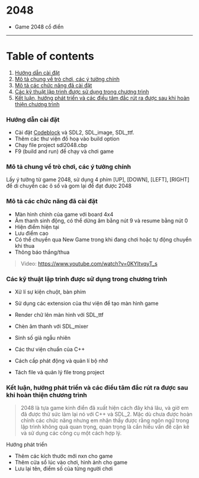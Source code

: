 # 2048 

* Game 2048 cổ điển

*********************************************
# Table of contents
1. [Hướng dẫn cài đặt](#hướng-dẫn-cài-đặt)
2. [Mô tả chung về trò chơi, các ý tưởng chính](#mô-tả-chung-về-trò-chơi)
3. [Mô tả các chức năng đã cài đặt](#mô-tả-các-chức-năng-đã-cài-đặt)
4. [Các kỹ thuật lập trình được sử dụng trong chương trình](#các-kỹ-thuật-lập-trình-được-sử-dụng-trong-chương-trình)
5. [Kết luận, hướng phát triển và các điều tâm đắc rút ra được sau khi hoàn thiện chương trình](https://github.com/nghinn1012/SDL_2048/blob/main/README.md#k%E1%BA%BFt-lu%E1%BA%ADn-h%C6%B0%E1%BB%9Bng-ph%C3%A1t-tri%E1%BB%83n-v%C3%A0-c%C3%A1c-%C4%91i%E1%BB%81u-t%C3%A2m-%C4%91%E1%BA%AFc-r%C3%BAt-ra-%C4%91%C6%B0%E1%BB%A3c-sau-khi-ho%C3%A0n-thi%E1%BB%87n-ch%C6%B0%C6%A1ng-tr%C3%ACnh)

### Hướng dẫn cài đặt

* Cài đặt [Codeblock](https://sourceforge.net/projects/codeblocks/) và SDL2, SDL_image, SDL_ttf.
* Thêm các thư viện đồ hoạ vào build option
* Chạy file project sdl2048.cbp 
* F9 (build and run) để chạy và chơi game

### Mô tả chung về trò chơi, các ý tưởng chính

Lấy ý tưởng từ game 2048, sử dụng 4 phím [UP], [DOWN], [LEFT], [RIGHT] để di chuyển các ô số và gom lại để đạt được 2048

### Mô tả các chức năng đã cài đặt

* Màn hình chính của game với board 4x4 
* Âm thanh sinh động, có thể dừng âm bằng nút 9 và resume bằng nút 0
* Hiện điểm hiện tại 
* Lưu điểm cao 
* Có thể chuyển qua New Game trong khi đang chơi hoặc tự động chuyển khi thua
* Thông báo thắng/thua

> Video: https://www.youtube.com/watch?v=0KYItvqyT_s

### Các kỹ thuật lập trình được sử dụng trong chương trình

* Xử lí sự kiện chuột, bàn phím
* Sử dụng các extension của thư viện để tạo màn hình game
* Render chữ lên màn hình với SDL_ttf
* Chèn âm thanh với SDL_mixer

* Sinh số giả ngẫu nhiên 
* Các thư viện chuẩn của C++
* Cách cấp phát động và quản lí bộ nhớ
* Tách file và quản lý file trong project

### Kết luận, hướng phát triển và các điều tâm đắc rút ra được sau khi hoàn thiện chương trình

> 2048 là tựa game kinh điển đã xuất hiện cách đây khá lâu, và giờ em đã được thử sức làm lại nó với C++ và SDL_2. Mặc dù chưa được hoàn chỉnh các chức năng nhưng em nhận thấy được rằng ngôn ngữ trong lập trình không quá quan trọng, quan trọng là cần hiểu vấn đề cặn kẽ và sử dụng các công cụ một cách hợp lý.
 
Hướng phát triển
* Thêm các kích thước mới nxn cho game
* Thêm cửa sổ lúc vào chơi, hình ảnh cho game
* Lưu lại tên, điểm số của từng người chơi








